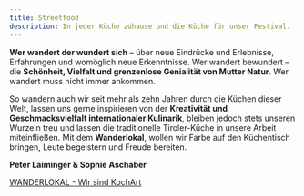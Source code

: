 ```yaml
---
title: Streetfood
description: In jeder Küche zuhause und die Küche für unser Festival.
---
```


**Wer wandert der wundert sich** – über neue Eindrücke und Erlebnisse, Erfahrungen und womöglich neue Erkenntnisse. Wer wandert bewundert – die **Schönheit, Vielfalt und grenzenlose Genialität von Mutter Natur**. Wer wandert muss nicht immer ankommen.

So wandern auch wir seit mehr als zehn Jahren durch die Küchen dieser Welt, lassen uns gerne inspirieren von der **Kreativität und Geschmacksvielfalt internationaler Kulinarik**, bleiben jedoch stets unseren Wurzeln treu und lassen die traditionelle Tiroler-Küche in unsere Arbeit miteinfließen. Mit dem **Wanderlokal**, wollen wir Farbe auf den Küchentisch bringen, Leute begeistern und Freude bereiten.

**Peter Laiminger & Sophie Aschaber**

<a href="https://www.wanderlokal.com/" class="btn-primary" target="_blank">WANDERLOKAL - Wir sind KochArt</a>

<ContentImageGallery path="/media/streetfood/gallerie/"/>
